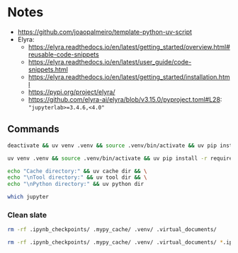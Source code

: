 # Notes

- https://github.com/joaopalmeiro/template-python-uv-script
- Elyra:
  - https://elyra.readthedocs.io/en/latest/getting_started/overview.html#reusable-code-snippets
  - https://elyra.readthedocs.io/en/latest/user_guide/code-snippets.html
  - https://elyra.readthedocs.io/en/latest/getting_started/installation.html
  - https://pypi.org/project/elyra/
  - https://github.com/elyra-ai/elyra/blob/v3.15.0/pyproject.toml#L28: `"jupyterlab>=3.4.6,<4.0"`

## Commands

```bash
deactivate && uv venv .venv && source .venv/bin/activate && uv pip install -r requirements.txt
```

```bash
uv venv .venv && source .venv/bin/activate && uv pip install -r requirements.txt
```

```bash
echo "Cache directory:" && uv cache dir && \
echo "\nTool directory:" && uv tool dir && \
echo "\nPython directory:" && uv python dir
```

```bash
which jupyter
```

### Clean slate

```bash
rm -rf .ipynb_checkpoints/ .mypy_cache/ .venv/ .virtual_documents/
```

```bash
rm -rf .ipynb_checkpoints/ .mypy_cache/ .venv/ .virtual_documents/ *.ipynb *.pipeline *.r
```

